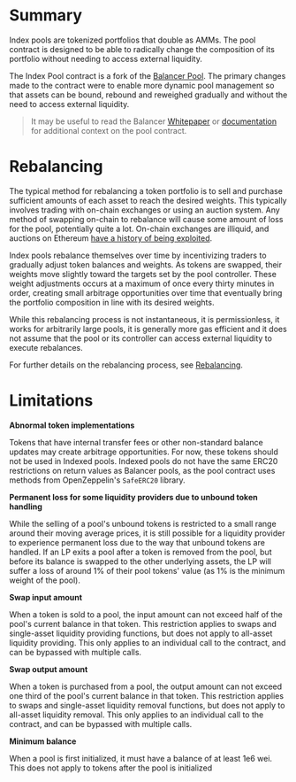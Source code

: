 # Summary

Index pools are tokenized portfolios that double as AMMs. The pool contract is designed to be able to radically change the composition of its portfolio without needing to access external liquidity.

The Index Pool contract is a fork of the [Balancer Pool](https://github.com/balancer-labs/balancer-core/blob/master/contracts/BPool.sol). The primary changes made to the contract were to enable more dynamic pool management so that assets can be bound, rebound and reweighed gradually and without the need to access external liquidity.

<!-- ## Terminology

- **Underlying Tokens** - The tokens held by the pool which represent its portfolio.
- **Weight** - The proportion of the pool value represented by a single token.
- **Target Weight** - The weight of a token set by the pool controller which the pool will gradually move the actual weight towards.
- **Desired Tokens** - Tokens with a target weight above zero.
- **Undesired Tokens** - Tokens with a target weight of zero.
- **Re-index** - The process of adjusting both the desired tokens and their weights.
- **Re-weigh** - The process of adjusting the target weights of the current desired tokens in a pool. -->

<!-- ## Token Weights
Every token $$t$$ in a pool has an associated weight $$W_t$$ and balance $$B_t$$. A token's normalized weight represents the total value of the pool which is held in the balance of that token, where the normalized weight is the token's denormalized weight divided by the total weight. These two values are used to price swaps between tokens - the spot price between token $$i$$ and token $$o$$ is given by the formula:

$$
SP_{i}^{o} = \frac{B_i/W_i}{B_o/W_o} \cdot \frac{1}{1-fee}
$$ -->

> It may be useful to read the Balancer [Whitepaper](https://balancer.finance/whitepaper/) or [documentation](https://docs.balancer.finance/) for additional context on the pool contract.

# Rebalancing

The typical method for rebalancing a token portfolio is to sell and purchase sufficient amounts of each asset to reach the desired weights. This typically involves trading with on-chain exchanges or using an auction system. Any method of swapping on-chain to rebalance will cause some amount of loss for the pool, potentially quite a lot. On-chain exchanges are illiquid, and auctions on Ethereum [have a history of being exploited](https://forum.makerdao.com/t/black-thursday-response-thread/1433).

Index pools rebalance themselves over time by incentivizing traders to gradually adjust token balances and weights. As tokens are swapped, their weights move slightly toward the targets set by the pool controller. These weight adjustments occurs at a maximum of once every thirty minutes in order, creating small arbitrage opportunities over time that eventually bring the portfolio composition in line with its desired weights.

While this rebalancing process is not instantaneous, it is permissionless, it works for arbitrarily large pools, it is generally more gas efficient and it does not assume that the pool or its controller can access external liquidity to execute rebalances.

For further details on the rebalancing process, see [Rebalancing](./rebalancing/index.md).

# Limitations

**Abnormal token implementations**

Tokens that have internal transfer fees or other non-standard balance updates may create arbitrage opportunities. For now, these tokens should not be used in Indexed pools. Indexed pools do not have the same ERC20 restrictions on return values as Balancer pools, as the pool contract uses methods from OpenZeppelin's `SafeERC20` library.

**Permanent loss for some liquidity providers due to unbound token handling**

While the selling of a pool's unbound tokens is restricted to a small range around their moving average prices, it is still possible for a liquidity provider to experience permanent loss due to the way that unbound tokens are handled. If an LP exits a pool after a token is removed from the pool, but before its balance is swapped to the other underlying assets, the LP will suffer a loss of around 1% of their pool tokens' value (as 1% is the minimum weight of the pool).

**Swap input amount**

When a token is sold to a pool, the input amount can not exceed half of the pool's current balance in that token. This restriction applies to swaps and single-asset liquidity providing functions, but does not apply to all-asset liquidity providing. This only applies to an individual call to the contract, and can be bypassed with multiple calls.

**Swap output amount**

When a token is purchased from a pool, the output amount can not exceed one third of the pool's current balance in that token. This restriction applies to swaps and single-asset liquidity removal functions, but does not apply to all-asset liquidity removal. This only applies to an individual call to the contract, and can be bypassed with multiple calls.

**Minimum balance**

When a pool is first initialized, it must have a balance of at least 1e6 wei. This does not apply to tokens after the pool is initialized